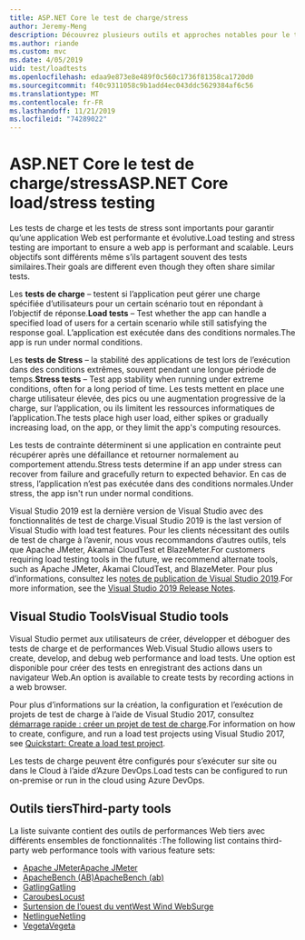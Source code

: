 ```yaml
---
title: ASP.NET Core le test de charge/stress
author: Jeremy-Meng
description: Découvrez plusieurs outils et approches notables pour le test de charge et les tests de stress ASP.NET Core les applications.
ms.author: riande
ms.custom: mvc
ms.date: 4/05/2019
uid: test/loadtests
ms.openlocfilehash: edaa9e873e8e489f0c560c1736f81358ca1720d0
ms.sourcegitcommit: f40c9311058c9b1add4ec043ddc5629384af6c56
ms.translationtype: MT
ms.contentlocale: fr-FR
ms.lasthandoff: 11/21/2019
ms.locfileid: "74289022"
---
```

# <a name="aspnet-core-loadstress-testing"></a><span data-ttu-id="6a5cd-103">ASP.NET Core le test de charge/stress</span><span class="sxs-lookup"><span data-stu-id="6a5cd-103">ASP.NET Core load/stress testing</span></span>

<span data-ttu-id="6a5cd-104">Les tests de charge et les tests de stress sont importants pour garantir qu’une application Web est performante et évolutive.</span><span class="sxs-lookup"><span data-stu-id="6a5cd-104">Load testing and stress testing are important to ensure a web app is performant and scalable.</span></span> <span data-ttu-id="6a5cd-105">Leurs objectifs sont différents même s’ils partagent souvent des tests similaires.</span><span class="sxs-lookup"><span data-stu-id="6a5cd-105">Their goals are different even though they often share similar tests.</span></span>

<span data-ttu-id="6a5cd-106">Les **tests de charge** &ndash; testent si l’application peut gérer une charge spécifiée d’utilisateurs pour un certain scénario tout en répondant à l’objectif de réponse.</span><span class="sxs-lookup"><span data-stu-id="6a5cd-106">**Load tests** &ndash; Test whether the app can handle a specified load of users for a certain scenario while still satisfying the response goal.</span></span> <span data-ttu-id="6a5cd-107">L’application est exécutée dans des conditions normales.</span><span class="sxs-lookup"><span data-stu-id="6a5cd-107">The app is run under normal conditions.</span></span>

<span data-ttu-id="6a5cd-108">Les **tests de Stress** &ndash; la stabilité des applications de test lors de l’exécution dans des conditions extrêmes, souvent pendant une longue période de temps.</span><span class="sxs-lookup"><span data-stu-id="6a5cd-108">**Stress tests** &ndash; Test app stability when running under extreme conditions, often for a long period of time.</span></span> <span data-ttu-id="6a5cd-109">Les tests mettent en place une charge utilisateur élevée, des pics ou une augmentation progressive de la charge, sur l’application, ou ils limitent les ressources informatiques de l’application.</span><span class="sxs-lookup"><span data-stu-id="6a5cd-109">The tests place high user load, either spikes or gradually increasing load, on the app, or they limit the app's computing resources.</span></span>

<span data-ttu-id="6a5cd-110">Les tests de contrainte déterminent si une application en contrainte peut récupérer après une défaillance et retourner normalement au comportement attendu.</span><span class="sxs-lookup"><span data-stu-id="6a5cd-110">Stress tests determine if an app under stress can recover from failure and gracefully return to expected behavior.</span></span> <span data-ttu-id="6a5cd-111">En cas de stress, l’application n’est pas exécutée dans des conditions normales.</span><span class="sxs-lookup"><span data-stu-id="6a5cd-111">Under stress, the app isn't run under normal conditions.</span></span>

<span data-ttu-id="6a5cd-112">Visual Studio 2019 est la dernière version de Visual Studio avec des fonctionnalités de test de charge.</span><span class="sxs-lookup"><span data-stu-id="6a5cd-112">Visual Studio 2019 is the last version of Visual Studio with load test features.</span></span> <span data-ttu-id="6a5cd-113">Pour les clients nécessitant des outils de test de charge à l’avenir, nous vous recommandons d’autres outils, tels que Apache JMeter, Akamai CloudTest et BlazeMeter.</span><span class="sxs-lookup"><span data-stu-id="6a5cd-113">For customers requiring load testing tools in the future, we recommend alternate tools, such as Apache JMeter, Akamai CloudTest, and BlazeMeter.</span></span> <span data-ttu-id="6a5cd-114">Pour plus d’informations, consultez les [notes de publication de Visual Studio 2019](/visualstudio/releases/2019/release-notes-v16.0#test-tools).</span><span class="sxs-lookup"><span data-stu-id="6a5cd-114">For more information, see the [Visual Studio 2019 Release Notes](/visualstudio/releases/2019/release-notes-v16.0#test-tools).</span></span>

## <a name="visual-studio-tools"></a><span data-ttu-id="6a5cd-115">Visual Studio Tools</span><span class="sxs-lookup"><span data-stu-id="6a5cd-115">Visual Studio tools</span></span>

<span data-ttu-id="6a5cd-116">Visual Studio permet aux utilisateurs de créer, développer et déboguer des tests de charge et de performances Web.</span><span class="sxs-lookup"><span data-stu-id="6a5cd-116">Visual Studio allows users to create, develop, and debug web performance and load tests.</span></span> <span data-ttu-id="6a5cd-117">Une option est disponible pour créer des tests en enregistrant des actions dans un navigateur Web.</span><span class="sxs-lookup"><span data-stu-id="6a5cd-117">An option is available to create tests by recording actions in a web browser.</span></span>

<span data-ttu-id="6a5cd-118">Pour plus d’informations sur la création, la configuration et l’exécution de projets de test de charge à l’aide de Visual Studio 2017, consultez [démarrage rapide : créer un projet de test de charge](/visualstudio/test/quickstart-create-a-load-test-project?view=vs-2017).</span><span class="sxs-lookup"><span data-stu-id="6a5cd-118">For information on how to create, configure, and run a load test projects using Visual Studio 2017, see [Quickstart: Create a load test project](/visualstudio/test/quickstart-create-a-load-test-project?view=vs-2017).</span></span>

<span data-ttu-id="6a5cd-119">Les tests de charge peuvent être configurés pour s’exécuter sur site ou dans le Cloud à l’aide d’Azure DevOps.</span><span class="sxs-lookup"><span data-stu-id="6a5cd-119">Load tests can be configured to run on-premise or run in the cloud using Azure DevOps.</span></span>

## <a name="third-party-tools"></a><span data-ttu-id="6a5cd-120">Outils tiers</span><span class="sxs-lookup"><span data-stu-id="6a5cd-120">Third-party tools</span></span>

<span data-ttu-id="6a5cd-121">La liste suivante contient des outils de performances Web tiers avec différents ensembles de fonctionnalités :</span><span class="sxs-lookup"><span data-stu-id="6a5cd-121">The following list contains third-party web performance tools with various feature sets:</span></span>

* [<span data-ttu-id="6a5cd-122">Apache JMeter</span><span class="sxs-lookup"><span data-stu-id="6a5cd-122">Apache JMeter</span></span>](https://jmeter.apache.org/)
* [<span data-ttu-id="6a5cd-123">ApacheBench (AB)</span><span class="sxs-lookup"><span data-stu-id="6a5cd-123">ApacheBench (ab)</span></span>](https://httpd.apache.org/docs/2.4/programs/ab.html)
* [<span data-ttu-id="6a5cd-124">Gatling</span><span class="sxs-lookup"><span data-stu-id="6a5cd-124">Gatling</span></span>](https://gatling.io/)
* [<span data-ttu-id="6a5cd-125">Caroubes</span><span class="sxs-lookup"><span data-stu-id="6a5cd-125">Locust</span></span>](https://locust.io/)
* [<span data-ttu-id="6a5cd-126">Surtension de l’ouest du vent</span><span class="sxs-lookup"><span data-stu-id="6a5cd-126">West Wind WebSurge</span></span>](https://websurge.west-wind.com/)
* [<span data-ttu-id="6a5cd-127">Netlingue</span><span class="sxs-lookup"><span data-stu-id="6a5cd-127">Netling</span></span>](https://github.com/hallatore/Netling)
* [<span data-ttu-id="6a5cd-128">Vegeta</span><span class="sxs-lookup"><span data-stu-id="6a5cd-128">Vegeta</span></span>](https://github.com/tsenart/vegeta)
